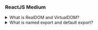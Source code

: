 ### ReactJS Medium

<details>
  <summary>What is RealDOM and VirtualDOM?</summary>
  <b>RealDOM</b> and <b>VirtualDOM</b> both are special features in ReactJs.<br/><br/>

![DOM](dom.png)
<b>RealDOM : </b> RealDOM is a representation of current webpage or DOM render the webpage on browser.DOM stand for Document Object Model. It's a tree-like structure of HTML elements that browsers create based on the HTML code of a webpage.<br/>

 <hr/>

<b>VirtualDOM : </b> Virtual DOM is a duplicate copy of RealDOM and Virtual DOM is an in-memory representation of the actual webpage.Changes are first made to the Virtual DOM, and automatically changes reflected in real-time on the Real DOM.<br/>

  <hr/>

<b>Diffing Algorithm : </b> The Diffing Algorithm is creates a copy of the Virtual DOM and checks for differences between the Real DOM and the Virtual DOM . It identifies changes and updates the Real DOM accordingly.<br/>

  <hr/>

<b>Reconciliation : </b> After calculating the differences between the Real DOM and Virtual DOM in React, only the parts of the Real DOM that need to be changed. In this entire process that is called as Reconciliation.<br/>

</details>

<details>
<summary>What is named export and default export? </summary>

**Two types of Export & Import in React:-**

- `Default Export & Import:-` use for only one export.
  - export default Component
  - import Component from "path"

**Ex:**

```js title="src/components/Wishes.js"
export default function Wishes() {
  return (
    <div>
      <h1>Happy Christmas</h1>
    </div>
  );
}
```

```js title="src/components/Home.js"
import Wishes from "./Wishes";

return (
  <>
    <Wishes />
  </>
);
```

- `Name Export & Import:-` use for Multiple export in one component/file
  - export Component
  - import { Component, Another Component} from 'path'

**Ex:**

```js title="src/components/Wishes.js"
export function Wishes() {
  return (
    <div>
      <h1>Happy Christmas</h1>
    </div>
  );
}
```

```js title="src/views/Home.js"
import { Wishes } from "./Wishes";

return (
  <>
    <Wishes />
  </>
);
```

**Can i use default export along with name export?**<br/>
**=>** yes, you can but default export is only one.

**Ex:**

```js title="src/components/Students.js"
export default function Students() {
  return (
    <div>
      <h1>Good morning Sir</h1>
    </div>
  );
}
export function Teacher() {
  return (
    <>
      <h1>Hii Student</h1>
    </>
  );
}
```

```js title="src/views/Home.js"
import Students, { Teacher } from "./School";

return (
  <>
    <Students />
    <Teacher />
  </>
);
```

</details>
